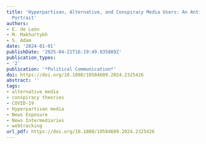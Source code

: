 ```yaml
---
title: 'Hyperpartisan, Alternative, and Conspiracy Media Users: An Anti-Establishment
  Portrait'
authors:
- E. de León
- M. Makhortykh
- S. Adam
date: '2024-01-01'
publishDate: '2025-04-21T16:19:49.035889Z'
publication_types:
- '2'
publication: '*Political Communication*'
doi: https://doi.org/10.1080/10584609.2024.2325426
abstract: ''
tags:
- alternative media
- conspiracy theories
- COVID-19
- Hyperpartisan media
- News Exposure
- News Intermediaries
- webtracking
url_pdf: https://doi.org/10.1080/10584609.2024.2325426
---
```

